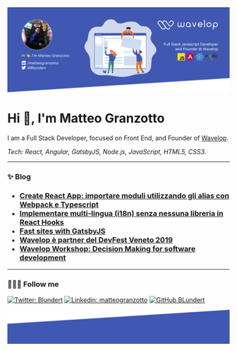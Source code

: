 <img src="https://raw.githubusercontent.com/Blundert/Blundert/master/assets/cover.png" />

<h1>Hi 👋, I'm Matteo Granzotto</h1>

I am a Full Stack Developer, focused on Front End, and Founder of [Wavelop](https://wavelop.com).

_Tech: React, Angular, GatsbyJS, Node.js, JavaScript, HTML5, CSS3._

----

<h3> ✨ Blog <h3> 

- [Create React App: importare moduli utilizzando gli alias con Webpack e Typescript](https://wavelop.com/it/story/create-react-app-importare-moduli-utilizzando-alias-webpack-typescript/)
- [Implementare multi-lingua (i18n) senza nessuna libreria in React Hooks](https://wavelop.com/it/story/i18n-con-solo-react-hooks/)
- [Fast sites with GatsbyJS](https://wavelop.com/it/story/fast-sites-with-gatsby-js/)
- [Wavelop è partner del DevFest Veneto 2019](https://wavelop.com/it/story/wavelop-partner-del-dev-fest-veneto-2019/)
- [Wavelop Workshop: Decision Making for software development](https://wavelop.com/it/story/wavelop-workshop-decision-making-for-software-development-di-francesco-strazzullo/)

----

<h3> ⛹🏻‍♂️ Follow me </h3>

[![Twitter: Blundert](https://img.shields.io/twitter/follow/Blundert?style=social)](https://twitter.com/Blundert)
[![Linkedin: matteogranzotto](https://img.shields.io/badge/-matteogranzotto-blue?style=flat-square&logo=Linkedin&logoColor=white&link=https://www.linkedin.com/in/matteogranzotto/)](https://www.linkedin.com/in/thaianebraga/)
[![GitHub BLundert](https://img.shields.io/github/followers/Blundert?label=follow&style=social)](https://github.com/Blundert)

<img src="https://raw.githubusercontent.com/Blundert/Blundert/master/assets/footer.png" />
